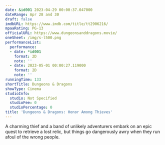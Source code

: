 ```yaml
---
date: &id001 2023-04-29 00:00:37.047000
dateRange: Apr 28 and 30
draft: false
imdbURL: https://www.imdb.com/title/tt2906216/
mpaaRating: PG-13
officialURL: https://www.dungeonsanddragons.movie/
oneSheet: /img/s-l500.png
performanceList:
  performance:
  - date: *id001
    format: 2D
    note: ''
  - date: 2023-05-01 00:00:27.119000
    format: 2D
    note: ''
runningTime: 133
shortTitle: Dungeons & Dragons
showType: Cinema
studioInfo:
  studio: Not Specified
  studioFee: 0
  studioPercentage: 0
title: 'Dungeons & Dragons: Honor Among Thieves'
---
```


A charming thief and a band of unlikely adventurers embark on an epic quest to retrieve a lost relic, but things go dangerously awry when they run afoul of the wrong people.